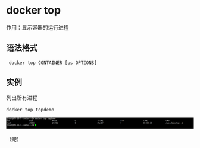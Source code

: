 # docker top

作用：显示容器的运行进程

## 语法格式

```
 docker top CONTAINER [ps OPTIONS]
```

## 实例

列出所有进程

```
docker top topdemo
```

![top](./images/top1.png)

（完）